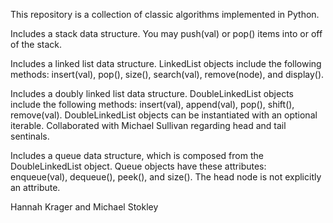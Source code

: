 This repository is a collection of classic algorithms implemented in Python.

Includes a stack data structure. You may push(val) or pop() items into or off of the stack.

Includes a linked list data structure. LinkedList objects include the following methods: insert(val), pop(), size(), search(val), remove(node), and display().

Includes a doubly linked list data structure. DoubleLinkedList objects include the following methods: insert(val), append(val), pop(), shift(), remove(val). DoubleLinkedList objects can be instantiated with an optional iterable. Collaborated with Michael Sullivan regarding head and tail sentinals.

Includes a queue data structure, which is composed from the DoubleLinkedList object. Queue objects have these attributes: enqueue(val), dequeue(), peek(), and size(). The head node is not explicitly an attribute.

Hannah Krager and Michael Stokley

